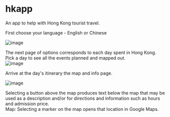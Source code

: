 # hkapp

An app to help with Hong Kong tourist travel.

First choose your language - English or Chinese

![image](https://github.com/jhowe8/HongKongTouristApp/assets/26032200/86e09ebf-1ffd-4cd3-ad14-6fee7c9b43a6)

The next page of options corresponds to each day spent in Hong Kong. Pick a day to see all the events planned and mapped out.  
![image](https://github.com/jhowe8/HongKongTouristApp/assets/26032200/9f342450-a48c-4449-a652-77ef68cf94c3)

Arrive at the day's itinerary the map and info page.

![image](https://github.com/jhowe8/HongKongTouristApp/assets/26032200/f8cb62e5-0642-4562-9793-8c4559e6b4bc)

Selecting a button above the map produces text below the map that may be used as a description and/or for directions and information such as hours and admission price.  
Map: Selecting a marker on the map opens that location in Google Maps.
